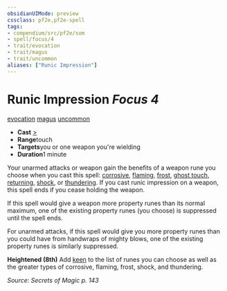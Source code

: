 ```yaml
---
obsidianUIMode: preview
cssclass: pf2e,pf2e-spell
tags:
- compendium/src/pf2e/som
- spell/focus/4
- trait/evocation
- trait/magus
- trait/uncommon
aliases: ["Runic Impression"]
---
```

# Runic Impression *Focus 4*   
[evocation](rules/traits/evocation.md)  [magus](rules/traits/magus-som.md)  [uncommon](rules/traits/uncommon.md)  

- **Cast** [>](rules/core-rulebook/chapter-9-playing-the-game.md#Actions "Single Action") 
- **Range**touch
- **Targets**you or one weapon you're wielding
- **Duration**1 minute

Your unarmed attacks or weapon gain the benefits of a weapon rune you choose when you cast this spell: [corrosive](compendium/equipment/items/corrosive.md), [flaming](compendium/equipment/items/flaming.md), [frost](compendium/equipment/items/frost.md), [ghost touch](compendium/equipment/items/ghost-touch.md), [returning](compendium/equipment/items/returning.md), [shock](compendium/equipment/items/shock.md), or [thundering](compendium/equipment/items/thundering.md). If you cast runic impression on a weapon, this spell ends if you cease holding the weapon.

If this spell would give a weapon more property runes than its normal maximum, one of the existing property runes (you choose) is suppressed until the spell ends.

For unarmed attacks, if this spell would give you more property runes than you could have from handwraps of mighty blows, one of the existing property runes is similarly suppressed.

**Heightened (8th)** Add [keen](compendium/equipment/items/keen.md) to the list of runes you can choose as well as the greater types of corrosive, flaming, frost, shock, and thundering.

*Source: Secrets of Magic p. 143*